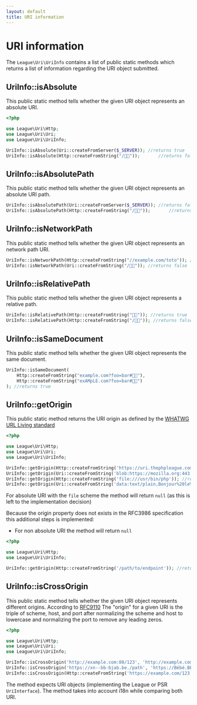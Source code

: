```yaml
---
layout: default
title: URI information
---
```


URI information
=======

The `League\Uri\UriInfo` contains a list of public static methods which returns a list of information regarding the URI object submitted.

## UriInfo::isAbsolute

This public static method tells whether the given URI object represents an absolute URI.

~~~php
<?php

use League\Uri\Http;
use League\Uri\Uri;
use League\Uri\UriInfo;

UriInfo::isAbsolute(Uri::createFromServer($_SERVER)); //returns true
UriInfo::isAbsolute(Http::createFromString("/🍣🍺"));       //returns false
~~~

## UriInfo::isAbsolutePath

This public static method tells whether the given URI object represents an absolute URI path.

~~~php
UriInfo::isAbsolutePath(Uri::createFromServer($_SERVER)); //returns false
UriInfo::isAbsolutePath(Http::createFromString("/🍣🍺"));       //returns true
~~~

## UriInfo::isNetworkPath

This public static method tells whether the given URI object represents an network path URI.

~~~php
UriInfo::isNetworkPath(Http::createFromString("//example.com/toto")); //returns true
UriInfo::isNetworkPath(Uri::createFromString("/🍣🍺")); //returns false
~~~

## UriInfo::isRelativePath

This public static method tells whether the given URI object represents a relative path.

~~~php
UriInfo::isRelativePath(Http::createFromString("🏳️‍🌈")); //returns true
UriInfo::isRelativePath(Http::createFromString("/🍣🍺")); //returns false
~~~

## UriInfo::isSameDocument

This public static method tells whether the given URI object represents the same document.

~~~php
UriInfo::isSameDocument(
    Http::createFromString("example.com?foo=bar#🏳️‍🌈"),
    Http::createFromString("exAMpLE.com?foo=bar#🍣🍺")
); //returns true
~~~

## UriInfo::getOrigin

This public static method returns the URI origin as defined by the [WHATWG URL Living standard](https://url.spec.whatwg.org/#origin)

~~~php
<?php

use League\Uri\Http;
use League\Uri\Uri;
use League\Uri\UriInfo;

UriInfo::getOrigin(Http::createFromString('https://uri.thephpleague.com/uri/6.0/info/')); //returns 'https://uri.thephpleague.com'
UriInfo::getOrigin(Uri::createFromString('blob:https://mozilla.org:443')); //returns 'https://mozilla.org'
UriInfo::getOrigin(Http::createFromString('file:///usr/bin/php')); //returns null
UriInfo::getOrigin(Uri::createFromString('data:text/plain,Bonjour%20le%20monde%21')); //returns null
~~~

<p class="message-info">For absolute URI with the <code>file</code> scheme the method will return <code>null</code> (as this is left to the implementation decision)</p>

Because the origin property does not exists in the RFC3986 specification this additional steps is implemented:

- For non absolute URI the method will return `null`

~~~php
<?php

use League\Uri\Http;
use League\Uri\UriInfo;

UriInfo::getOrigin(Http::createFromString('/path/to/endpoint')); //returns null
~~~

## UriInfo::isCrossOrigin

This public static method tells whether the given URI object represents different origins. 
According to [RFC9110](https://www.rfc-editor.org/rfc/rfc9110#section-4.3.1) The "origin" for a given URI is the triple of scheme, host, and port 
after normalizing the scheme and host to lowercase and normalizing the port to remove any leading 
zeros.

~~~php
<?php

use League\Uri\Http;
use League\Uri\Uri;
use League\Uri\UriInfo;

UriInfo::isCrossOrigin('http://example.com:80/123', 'http://example.com/'); //returns false
UriInfo::isCrossOrigin('https://xn--bb-bjab.be./path', 'https://Bébé.BE./path'); //returns false
UriInfo::isCrossOrigin(Http::createFromString('https://example.com/123'), Uri::createFromString('https://www.example.com/')); //returns true
~~~

The method expects URI objects (implementing the League or PSR  `UriInterface`). 
The method takes into account i18n while comparing both URI.
